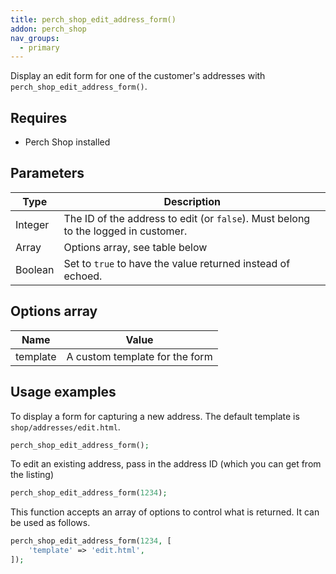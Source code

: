 ```yaml
---
title: perch_shop_edit_address_form()
addon: perch_shop
nav_groups:
  - primary
---
```


Display an edit form for one of the customer's addresses with `perch_shop_edit_address_form()`.

## Requires

- Perch Shop installed

## Parameters

| Type | Description |
|-|-|
| Integer | The ID of the address to edit (or `false`). Must belong to the logged in customer. |
| Array   | Options array, see table below |
| Boolean | Set to `true` to have the value returned instead of echoed. |


## Options array

|Name|Value|
|-|-|
|template|A custom template for the form|

## Usage examples

To display a form for capturing a new address. The default template is `shop/addresses/edit.html`.

```php
perch_shop_edit_address_form();
```

To edit an existing address, pass in the address ID (which you can get from the listing)

```php
perch_shop_edit_address_form(1234);
```

This function accepts an array of options to control what is returned. It can be used as follows.

```php
perch_shop_edit_address_form(1234, [
    'template' => 'edit.html',
]);
```
